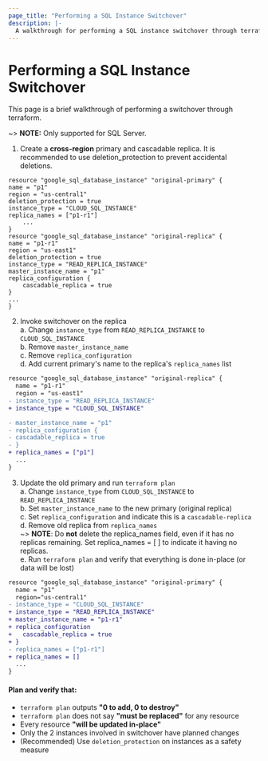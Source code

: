 ```yaml
---
page_title: "Performing a SQL Instance Switchover"
description: |-
  A walkthrough for performing a SQL instance switchover through terraform
---
```


# Performing a SQL Instance Switchover
This page is a brief walkthrough of performing a switchover through terraform. 

  ~> **NOTE:** Only supported for SQL Server.

1. Create a **cross-region** primary and cascadable replica. It is recommended to use deletion_protection to prevent accidental deletions.
```
resource "google_sql_database_instance" "original-primary" {
name = "p1"
region = "us-central1"
deletion_protection = true
instance_type = "CLOUD_SQL_INSTANCE"
replica_names = ["p1-r1"] 
    ...
}
resource "google_sql_database_instance" "original-replica" {
name = "p1-r1"
region = "us-east1"
deletion_protection = true
instance_type = "READ_REPLICA_INSTANCE"
master_instance_name = "p1"
replica_configuration {
    cascadable_replica = true
}
...
}
```

2. Invoke switchover on the replica \
a. Change `instance_type` from `READ_REPLICA_INSTANCE` to `CLOUD_SQL_INSTANCE` \
b. Remove `master_instance_name` \
c. Remove `replica_configuration` \
d. Add current primary's name to the replica's `replica_names` list

```diff 
resource "google_sql_database_instance" "original-replica" {
  name = "p1-r1"
  region = "us-east1"
- instance_type = "READ_REPLICA_INSTANCE"
+ instance_type = "CLOUD_SQL_INSTANCE"

- master_instance_name = "p1"
- replica_configuration {
- cascadable_replica = true
- }
+ replica_names = ["p1"]
  ...  
}
```

3. Update the old primary and run `terraform plan` \
a. Change `instance_type` from `CLOUD_SQL_INSTANCE` to `READ_REPLICA_INSTANCE` \
b. Set `master_instance_name` to the new primary (original replica) \
c. Set `replica_configuration` and indicate this is a `cascadable-replica` \
d. Remove old replica from `replica_names` \
    ~> **NOTE**: Do **not** delete the replica_names field, even if it has no replicas remaining. Set replica_names = [ ] to indicate it having no replicas. \
e. Run `terraform plan` and verify that everything is done in-place (or data will be lost)

```diff
resource "google_sql_database_instance" "original-primary" {
  name = "p1"
  region="us-central1"
- instance_type = "CLOUD_SQL_INSTANCE"
+ instance_type = "READ_REPLICA_INSTANCE"
+ master_instance_name = "p1-r1"
+ replica_configuration 
+   cascadable_replica = true
+ }
- replica_names = ["p1-r1"] 
+ replica_names = [] 
  ...
}
```

#### Plan and verify that:
- `terraform plan` outputs **"0 to add, 0 to destroy"**
- `terraform plan` does not say **"must be replaced"** for any resource
- Every resource **"will be updated in-place"**
- Only the 2 instances involved in switchover have planned changes
- (Recommended) Use `deletion_protection` on instances as a safety measure